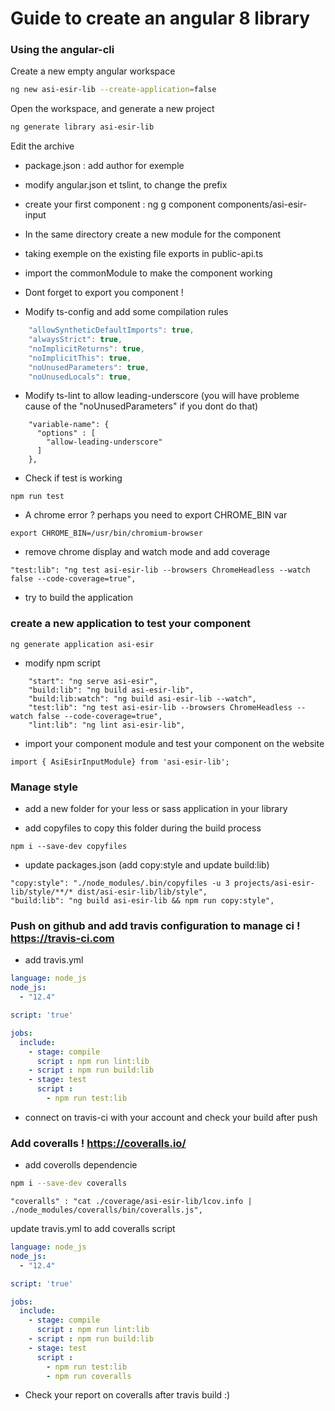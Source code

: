 # Guide to create an angular 8 library

### Using the angular-cli

Create a new empty angular workspace

```bash
ng new asi-esir-lib --create-application=false
```

Open the workspace, and generate a new project

```bash
ng generate library asi-esir-lib
```

Edit the archive

- package.json : add author for exemple
- modify angular.json et tslint, to change the prefix 
- create your first component : ng g component components/asi-esir-input
- In the same directory create a new module for the component
- taking exemple on the existing file exports in public-api.ts
- import the commonModule to make the component working
- Dont forget to export you component !

- Modify ts-config and add some compilation rules

``` typescript
    "allowSyntheticDefaultImports": true,
    "alwaysStrict": true,
    "noImplicitReturns": true,
    "noImplicitThis": true,
    "noUnusedParameters": true,
    "noUnusedLocals": true,
```

- Modify ts-lint to allow leading-underscore (you will have probleme cause of the "noUnusedParameters" if you dont do that)

```
    "variable-name": {
      "options" : [
        "allow-leading-underscore"
      ]
    },
```

- Check if test is working

```
npm run test
```

- A chrome error ? perhaps you need to export CHROME_BIN var

```shell
export CHROME_BIN=/usr/bin/chromium-browser
```

- remove chrome display and watch mode and add coverage

```shell
"test:lib": "ng test asi-esir-lib --browsers ChromeHeadless --watch false --code-coverage=true",
```

- try to build the application

### create a new application to  test your component

```shell
ng generate application asi-esir
```

- modify npm script

```
    "start": "ng serve asi-esir",
    "build:lib": "ng build asi-esir-lib",
    "build:lib:watch": "ng build asi-esir-lib --watch",
    "test:lib": "ng test asi-esir-lib --browsers ChromeHeadless --watch false --code-coverage=true",
    "lint:lib": "ng lint asi-esir-lib",
```

- import your component module and test your component on the website

```
import { AsiEsirInputModule} from 'asi-esir-lib';
```

### Manage style

* add a new folder for your less or sass application in your library

* add copyfiles to copy this folder during the build process

```
npm i --save-dev copyfiles
```

* update packages.json  (add copy:style and update build:lib)

```
"copy:style": "./node_modules/.bin/copyfiles -u 3 projects/asi-esir-lib/style/**/* dist/asi-esir-lib/lib/style",
"build:lib": "ng build asi-esir-lib && npm run copy:style",
```

### Push on github and add travis configuration to manage ci ! https://travis-ci.com

- add travis.yml

```yml
language: node_js
node_js:
  - "12.4"

script: 'true'

jobs:
  include:
    - stage: compile
      script : npm run lint:lib
    - script : npm run build:lib
    - stage: test
      script :
        - npm run test:lib
```

- connect on travis-ci with your account and check your build after push


### Add coveralls ! https://coveralls.io/

- add coverolls dependencie

```bash
npm i --save-dev coveralls
```

```
"coveralls" : "cat ./coverage/asi-esir-lib/lcov.info | ./node_modules/coveralls/bin/coveralls.js",
```

update travis.yml  to add coveralls script

```yml
language: node_js
node_js:
  - "12.4"

script: 'true'

jobs:
  include:
    - stage: compile
      script : npm run lint:lib
    - script : npm run build:lib
    - stage: test
      script :
        - npm run test:lib
        - npm run coveralls
```

- Check your report on coveralls after travis build :)
